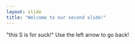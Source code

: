 ```yaml
---
layout: slide
title: "Welcome to our second slide!"
---
```

"this S is for suck!"
Use the left arrow to go back!
